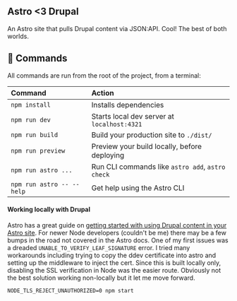 ## Astro <3 Drupal

An Astro site that pulls Drupal content via JSON:API. Cool! The best of both worlds.

## 🧞 Commands

All commands are run from the root of the project, from a terminal:

| Command                   | Action                                           |
| :------------------------ | :----------------------------------------------- |
| `npm install`             | Installs dependencies                            |
| `npm run dev`             | Starts local dev server at `localhost:4321`      |
| `npm run build`           | Build your production site to `./dist/`          |
| `npm run preview`         | Preview your build locally, before deploying     |
| `npm run astro ...`       | Run CLI commands like `astro add`, `astro check` |
| `npm run astro -- --help` | Get help using the Astro CLI                     |

#### Working locally with Drupal
Astro has a great guide on [getting started with using Drupal content in your Astro site](https://deploy-preview-9492--astro-docs-2.netlify.app/en/guides/cms/drupal/). For newer Node developers (couldn't be me) there may be a few bumps in the road not covered in the Astro docs. One of my first issues was a dreaded `UNABLE_TO_VERIFY_LEAF_SIGNATURE` error. I tried many workarounds including trying to copy the ddev certificate into astro and setting up the middleware to inject the cert. Since this is built locally only, disabling the SSL verification in Node was the easier route. Obviously not the best solution working non-locally but it let me move forward.

`NODE_TLS_REJECT_UNAUTHORIZED=0 npm start`
